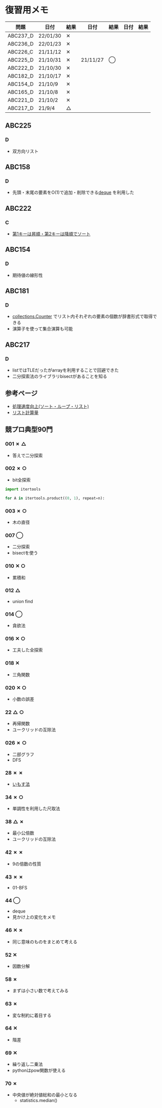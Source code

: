 # 復習用メモ

| 問題       | 日付       |  結果  |  日付  |  結果  |  日付  |  結果  |
|----------|----------| ---- | ---- | ---- | ---- | ---- |
| ABC237_D | 22/01/30 | ✕ |
| ABC236_D | 22/01/23 | ✕ |
| ABC226_C | 21/11/12 | ✕ |
| ABC225_D | 21/10/31 | ✕ | 21/11/27 | ◯ |
| ABC222_D | 21/10/30 | ✕ |
| ABC182_D | 21/10/17 | ✕ |
| ABC154_D | 21/10/9  | ✕ |
| ABC165_D | 21/10/8  | ✕ |
| ABC221_D | 21/10/2  | ✕ |
| ABC217_D | 21/9/4   | △ |

## ABC225
### D
- 双方向リスト

## ABC158
### D
- 先頭・末尾の要素をO(1)で追加・削除できる[deque](https://note.nkmk.me/python-collections-deque/) を利用した

## ABC222
### C
- [第1キーは昇順・第2キーは降順でソート](https://pashango-p.hatenadiary.org/entry/20090614/1244984058)

## ABC154
### D
- 期待値の線形性

## ABC181
### D
- [collections.Counter](https://www.headboost.jp/python-counter/) でリスト内それぞれの要素の個数が辞書形式で取得できる
- 演算子を使って集合演算も可能

## ABC217
### D
- listではTLEだったがarrayを利用することで回避できた
- 二分探索法のライブラリbisectがあることを知る

## 参考ページ
- [処理速度向上(ソート・ループ・リスト)](https://www.kumilog.net/entry/python-speed-comp)
- [リスト計算量](https://qiita.com/Hironsan/items/68161ee16b1c9d7b25fb)


## 競プロ典型90門
### 001 ✗ △
- 答えで二分探索

### 002 ✗ ○
- bit全探索
```python
import itertools

for A in itertools.product((0, 1), repeat=n):
```

### 003 ✗ ○
- 木の直径

### 007 ◯
- 二分探索
- bisectを使う

### 010 ✕ ○
- 累積和

### 012 △
- union find

### 014 ◯
- 貪欲法

### 016 ✕ ○
- 工夫した全探索

### 018 ✕
- 三角関数

### 020 ✕ ○
- 小数の誤差

### 22 △ ○
- 再帰関数
- ユークリッドの互除法

### 026 ✗ ○
- 二部グラフ
- DFS

### 28 ✗ ✗
- [いもす法](https://imoz.jp/algorithms/imos_method.html)

### 34 ✗ ○
- 単調性を利用した尺取法

### 38 △ ✗
- 最小公倍数
- ユークリッドの互除法

### 42 ✗ ✗
- 9の倍数の性質

### 43 ✗ ✗
- 01-BFS

### 44 ◯
- deque
- 見かけ上の変化をメモ

### 46 ✕ ✗
- 同じ意味のものをまとめて考える

### 52 ✕
- 因数分解

### 58 ✗
- まずは小さい数で考えてみる

### 63 ✗
- 変な制約に着目する

### 64 ✕
- 階差

### 69 ✕
- 繰り返し二乗法
- pythonはpow関数が使える

### 70 ✗
- 中央値が絶対値総和の最小となる
  - statistics.median()
